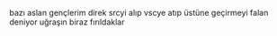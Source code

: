 bazı aslan gençlerim direk srcyi alıp vscye atıp üstüne geçirmeyi falan deniyor uğraşın biraz fırıldaklar
